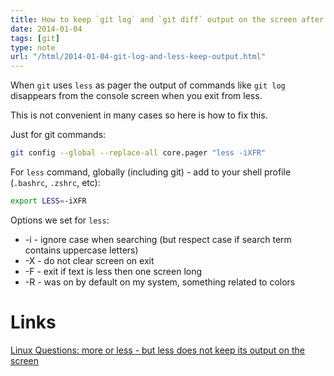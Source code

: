 ```yaml
---
title: How to keep `git log` and `git diff` output on the screen after exit
date: 2014-01-04
tags: [git]
type: note
url: "/html/2014-01-04-git-log-and-less-keep-output.html"
---
```


When `git` uses `less` as pager the output of commands like `git log` disappears from the console screen when you exit from less.

This is not convenient in many cases so here is how to fix this.

Just for git commands:

```bash
git config --global --replace-all core.pager "less -iXFR"
```

For `less` command, globally (including git) - add to your shell profile (`.bashrc`, `.zshrc`, etc):

```bash
export LESS=-iXFR
```

<!-- more -->

Options we set for `less`:

* -i - ignore case when searching (but respect case if search term contains uppercase letters)
* -X - do not clear screen on exit
* -F - exit if text is less then one screen long
* -R - was on by default on my system, something related to colors

Links
============================================
[Linux Questions: more or less - but less does not keep its output on the screen](http://www.linuxquestions.org/questions/linux-software-2/more-or-less-but-less-does-not-keep-its-output-on-the-screen-938187/)
